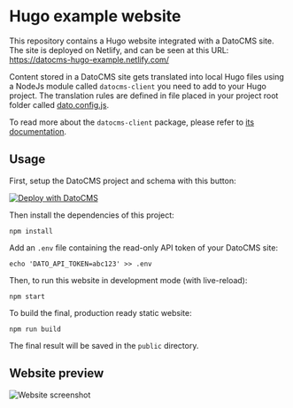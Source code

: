 # Hugo example website

This repository contains a Hugo website integrated with a DatoCMS site. The site is deployed on Netlify, and can be seen at this URL: https://datocms-hugo-example.netlify.com/

Content stored in a DatoCMS site gets translated into local Hugo files using a NodeJs module called `datocms-client` you need to add to your Hugo project. The translation rules are defined in file placed in your project root folder called [dato.config.js](https://github.com/datocms/hugo-example/blob/master/dato.config.js).

To read more about the `datocms-client` package, please refer to [its documentation](https://www.datocms.com/docs/hugo).

## Usage

First, setup the DatoCMS project and schema with this button:

[![Deploy with DatoCMS](https://dashboard.datocms.com/deploy/button.svg)](https://dashboard.datocms.com/deploy?repo=datocms/hugo-example)

Then install the dependencies of this project:

```
npm install
```

Add an `.env` file containing the read-only API token of your DatoCMS site:

```
echo 'DATO_API_TOKEN=abc123' >> .env
```

Then, to run this website in development mode (with live-reload):

```
npm start
```

To build the final, production ready static website:

```
npm run build
```

The final result will be saved in the `public` directory.

## Website preview

![Website screenshot](https://raw.githubusercontent.com/datocms/jekyll-example/master/screenshot.png)

